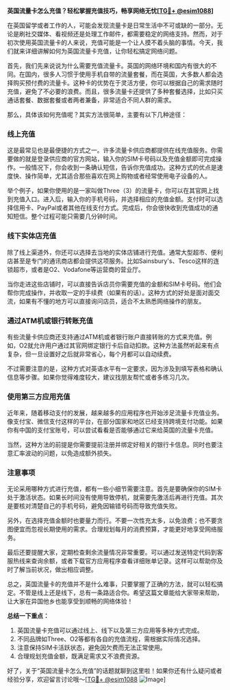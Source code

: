 **英国流量卡怎么充值？轻松掌握充值技巧，畅享网络无忧[[TG💪+ @esim1088](https://t.me/s/esim1088)]**

在英国留学或者工作的人，可能会发现流量卡是日常生活中不可或缺的一部分。无论是刷社交媒体、看视频还是处理工作邮件，都需要稳定的网络支持。然而，对于初次使用英国流量卡的人来说，充值可能是一个让人摸不着头脑的事情。今天，我们就来详细讲解如何为英国流量卡充值，让你轻松搞定网络问题。

首先，我们先来说说为什么需要充值流量卡。英国的网络环境和国内有很大的不同。在国内，很多人习惯于使用手机自带的流量套餐，而在英国，大多数人都会选择购买预付费的流量卡。这种卡的优势在于灵活方便，你可以根据自己的需求随时充值，避免了不必要的浪费。而且，很多流量卡还提供了多种套餐选择，比如只买通话套餐、数据套餐或者两者兼备，非常适合不同人群的需求。

那么，具体该如何充值呢？其实方法很简单，主要有以下几种途径：

### **线上充值**
这是最常见也是最便捷的方式之一。许多流量卡供应商都提供在线充值服务。你需要做的就是登录供应商的官方网站，输入你的SIM卡号码以及充值金额即可完成操作。一般情况下，你会收到一条确认短信，告诉你充值成功。这种方式的优点是速度快、操作简单，尤其适合那些喜欢在网上购物或者经常使用电子设备的人。

举个例子，如果你使用的是一家叫做Three（3）的流量卡，你可以在其官网上找到充值入口。进入后，输入你的手机号码，并选择相应的充值金额。支付时可以选择信用卡、PayPal或者其他在线支付方式。完成后，你会很快收到充值成功的通知短信。整个过程可能只需要几分钟时间。

### **线下实体店充值**
除了线上渠道外，你还可以选择去当地的实体店铺进行充值。通常大型超市、便利店甚至是专门的通讯商店都会提供这项服务。比如Sainsbury's、Tesco这样的连锁超市，或者是O2、Vodafone等运营商的营业厅。

当你走进这些店铺时，可以直接告诉店员你需要充值的金额和SIM卡号码。他们会帮你完成操作，并收取一定的手续费（如果有的话）。这种方式的好处是面对面交流，如果有不懂的地方可以直接询问店员，适合不太熟悉网络操作的朋友。

### **通过ATM机或银行转账充值**
有些流量卡供应商还支持通过ATM机或者银行账户直接转账的方式来充值。例如，O2就允许用户通过其官网绑定银行卡后自动扣款。这种方法虽然听起来有点复杂，但一旦设置好之后就非常省心，每个月都可以自动续费。

不过需要注意的是，这种方式对英语水平有一定要求，因为涉及到填写表格和确认信息等步骤。如果你觉得难度较大，建议找朋友帮忙或者多练习几次。

### **使用第三方应用充值**
近年来，随着移动支付的发展，越来越多的应用程序也开始涉足流量卡充值业务。像支付宝、微信支付这样的平台，在部分国家和地区已经支持跨境支付功能。如果你有中国的支付宝账号，可以尝试看看是否能够通过它来给英国的流量卡充值。

当然，这种方法的前提是你需要提前注册并绑定好相关的银行卡信息。同时也要注意汇率波动的问题，以免造成额外损失。

### **注意事项**
无论采用哪种方式进行充值，都有一些小细节需要注意。首先是要确保你的SIM卡处于激活状态。如果长时间没有使用导致停机，就需要先激活后再进行充值。其次是要核对清楚自己的手机号码，避免因输错号码而导致充值失败。

另外，在选择充值金额时也要量力而行。不要一次性充太多，以免浪费；也不要贪图便宜而忽视长期使用的需求。合理规划每月的消费预算，才能更好地享受网络服务。

最后还要提醒大家，定期检查剩余流量情况非常重要。可以通过发送特定代码到客服热线来查询余额，或者下载官方应用程序查看详细账单记录。这样可以帮助你及时了解当前状况，做出相应调整。

总之，英国流量卡的充值并不是什么难事，只要掌握了正确的方法，就可以轻松搞定。不管是线上还是线下，总有一条路适合你。希望这篇文章能给大家带来帮助，让大家在异国他乡也能享受到顺畅的网络体验！

**总结一下重点：**
1. 英国流量卡充值可以通过线上、线下以及第三方应用等多种方式完成。
2. 不同品牌如Three、O2等都有各自的充值流程，需根据实际情况选择。
3. 注意保持SIM卡活跃状态，避免因欠费而无法正常使用。
4. 合理规划充值金额，既满足需求又不浪费资源。

好了，关于“英国流量卡怎么充值”的话题就聊到这里啦！如果你还有什么疑问或者经验分享，欢迎留言讨论哦～[[TG💪+ @esim1088](https://t.me/s/esim1088) ![Image](https://i.postimg.cc/4NQfJmqS/Snipaste-2025-05-13-00-14-12.png)]